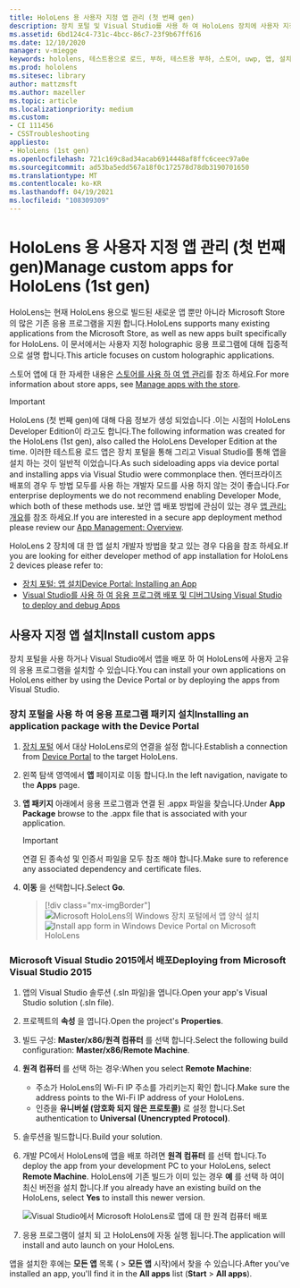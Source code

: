 ```yaml
---
title: HoloLens 용 사용자 지정 앱 관리 (첫 번째 gen)
description: 장치 포털 및 Visual Studio를 사용 하 여 HoloLens 장치에 사용자 지정 holographic apps를 설치, 제거 및 함께 로드 하는 방법을 알아봅니다.
ms.assetid: 6bd124c4-731c-4bcc-86c7-23f9b67ff616
ms.date: 12/10/2020
manager: v-miegge
keywords: hololens, 테스트용으로 로드, 부하, 테스트용 부하, 스토어, uwp, 앱, 설치
ms.prod: hololens
ms.sitesec: library
author: mattzmsft
ms.author: mazeller
ms.topic: article
ms.localizationpriority: medium
ms.custom:
- CI 111456
- CSSTroubleshooting
appliesto:
- HoloLens (1st gen)
ms.openlocfilehash: 721c169c8ad34acab6914448af8ffc6ceec97a0e
ms.sourcegitcommit: ad53ba5edd567a18f0c172578d78db3190701650
ms.translationtype: MT
ms.contentlocale: ko-KR
ms.lasthandoff: 04/19/2021
ms.locfileid: "108309309"
---
```

# <a name="manage-custom-apps-for-hololens-1st-gen"></a><span data-ttu-id="486ed-104">HoloLens 용 사용자 지정 앱 관리 (첫 번째 gen)</span><span class="sxs-lookup"><span data-stu-id="486ed-104">Manage custom apps for HoloLens (1st gen)</span></span>

<span data-ttu-id="486ed-105">HoloLens는 현재 HoloLens 용으로 빌드된 새로운 앱 뿐만 아니라 Microsoft Store의 많은 기존 응용 프로그램을 지원 합니다.</span><span class="sxs-lookup"><span data-stu-id="486ed-105">HoloLens supports many existing applications from the Microsoft Store, as well as new apps built specifically for HoloLens.</span></span> <span data-ttu-id="486ed-106">이 문서에서는 사용자 지정 holographic 응용 프로그램에 대해 집중적으로 설명 합니다.</span><span class="sxs-lookup"><span data-stu-id="486ed-106">This article focuses on custom holographic applications.</span></span>  

<span data-ttu-id="486ed-107">스토어 앱에 대 한 자세한 내용은 [스토어를 사용 하 여 앱 관리](holographic-store-apps.md)를 참조 하세요.</span><span class="sxs-lookup"><span data-stu-id="486ed-107">For more information about store apps, see [Manage apps with the store](holographic-store-apps.md).</span></span>

> [!IMPORTANT]
> <span data-ttu-id="486ed-108">HoloLens (첫 번째 gen)에 대해 다음 정보가 생성 되었습니다 .이는 시점의 HoloLens Developer Edition이 라고도 합니다.</span><span class="sxs-lookup"><span data-stu-id="486ed-108">The following information was created for the HoloLens (1st gen), also called the HoloLens Developer Edition at the time.</span></span> <span data-ttu-id="486ed-109">이러한 테스트용 로드 앱은 장치 포털을 통해 그리고 Visual Studio를 통해 앱을 설치 하는 것이 일반적 이었습니다.</span><span class="sxs-lookup"><span data-stu-id="486ed-109">As such sideloading apps via device portal and installing apps via Visual Studio were commonplace then.</span></span> <span data-ttu-id="486ed-110">엔터프라이즈 배포의 경우 두 방법 모두를 사용 하는 개발자 모드를 사용 하지 않는 것이 좋습니다.</span><span class="sxs-lookup"><span data-stu-id="486ed-110">For enterprise deployments we do not recommend enabling Developer Mode, which both of these methods use.</span></span> <span data-ttu-id="486ed-111">보안 앱 배포 방법에 관심이 있는 경우 [앱 관리: 개요](app-deploy-overview.md)를 참조 하세요.</span><span class="sxs-lookup"><span data-stu-id="486ed-111">If you are interested in a secure app deployment method please review our [App Management: Overview](app-deploy-overview.md).</span></span>
>
> <span data-ttu-id="486ed-112">HoloLens 2 장치에 대 한 앱 설치 개발자 방법을 찾고 있는 경우 다음을 참조 하세요.</span><span class="sxs-lookup"><span data-stu-id="486ed-112">If you are looking for either developer method of app installation for HoloLens 2 devices please refer to:</span></span>
> - [<span data-ttu-id="486ed-113">장치 포털: 앱 설치</span><span class="sxs-lookup"><span data-stu-id="486ed-113">Device Portal: Installing an App</span></span>](https://docs.microsoft.com/windows/mixed-reality/develop/platform-capabilities-and-apis/using-the-windows-device-portal#installing-an-app)
> - [<span data-ttu-id="486ed-114">Visual Studio를 사용 하 여 응용 프로그램 배포 및 디버그</span><span class="sxs-lookup"><span data-stu-id="486ed-114">Using Visual Studio to deploy and debug Apps</span></span>](https://docs.microsoft.com/windows/mixed-reality/develop/platform-capabilities-and-apis/using-visual-studio)

## <a name="install-custom-apps"></a><span data-ttu-id="486ed-115">사용자 지정 앱 설치</span><span class="sxs-lookup"><span data-stu-id="486ed-115">Install custom apps</span></span>

<span data-ttu-id="486ed-116">장치 포털을 사용 하거나 Visual Studio에서 앱을 배포 하 여 HoloLens에 사용자 고유의 응용 프로그램을 설치할 수 있습니다.</span><span class="sxs-lookup"><span data-stu-id="486ed-116">You can install your own applications on HoloLens either by using the Device Portal or by deploying the apps from Visual Studio.</span></span>

### <a name="installing-an-application-package-with-the-device-portal"></a><span data-ttu-id="486ed-117">장치 포털을 사용 하 여 응용 프로그램 패키지 설치</span><span class="sxs-lookup"><span data-stu-id="486ed-117">Installing an application package with the Device Portal</span></span>

1. <span data-ttu-id="486ed-118">[장치 포털](https://docs.microsoft.com/windows/mixed-reality/using-the-windows-device-portal) 에서 대상 HoloLens로의 연결을 설정 합니다.</span><span class="sxs-lookup"><span data-stu-id="486ed-118">Establish a connection from [Device Portal](https://docs.microsoft.com/windows/mixed-reality/using-the-windows-device-portal) to the target HoloLens.</span></span>

1. <span data-ttu-id="486ed-119">왼쪽 탐색 영역에서 **앱** 페이지로 이동 합니다.</span><span class="sxs-lookup"><span data-stu-id="486ed-119">In the left navigation, navigate to the **Apps** page.</span></span>

1. <span data-ttu-id="486ed-120">**앱 패키지** 아래에서 응용 프로그램과 연결 된 .appx 파일을 찾습니다.</span><span class="sxs-lookup"><span data-stu-id="486ed-120">Under **App Package** browse to the .appx file that is associated with your application.</span></span>

   > [!IMPORTANT]
   > <span data-ttu-id="486ed-121">연결 된 종속성 및 인증서 파일을 모두 참조 해야 합니다.</span><span class="sxs-lookup"><span data-stu-id="486ed-121">Make sure to reference any associated dependency and certificate files.</span></span>

1. <span data-ttu-id="486ed-122">**이동** 을 선택합니다.</span><span class="sxs-lookup"><span data-stu-id="486ed-122">Select **Go**.</span></span>

   > [!div class="mx-imgBorder"]
   > <span data-ttu-id="486ed-123">![Microsoft HoloLens의 Windows 장치 포털에서 앱 양식 설치](images/deviceportal-appmanager.jpg)</span><span class="sxs-lookup"><span data-stu-id="486ed-123">![Install app form in Windows Device Portal on Microsoft HoloLens](images/deviceportal-appmanager.jpg)</span></span>

### <a name="deploying-from-microsoft-visual-studio-2015"></a><span data-ttu-id="486ed-124">Microsoft Visual Studio 2015에서 배포</span><span class="sxs-lookup"><span data-stu-id="486ed-124">Deploying from Microsoft Visual Studio 2015</span></span>

1. <span data-ttu-id="486ed-125">앱의 Visual Studio 솔루션 (.sln 파일)을 엽니다.</span><span class="sxs-lookup"><span data-stu-id="486ed-125">Open your app's Visual Studio solution (.sln file).</span></span>

1. <span data-ttu-id="486ed-126">프로젝트의 **속성** 을 엽니다.</span><span class="sxs-lookup"><span data-stu-id="486ed-126">Open the project's **Properties**.</span></span>

1. <span data-ttu-id="486ed-127">빌드 구성: **Master/x86/원격 컴퓨터** 를 선택 합니다.</span><span class="sxs-lookup"><span data-stu-id="486ed-127">Select the following build configuration: **Master/x86/Remote Machine**.</span></span>

1. <span data-ttu-id="486ed-128">**원격 컴퓨터** 를 선택 하는 경우:</span><span class="sxs-lookup"><span data-stu-id="486ed-128">When you select **Remote Machine**:</span></span>
   - <span data-ttu-id="486ed-129">주소가 HoloLens의 Wi-Fi IP 주소를 가리키는지 확인 합니다.</span><span class="sxs-lookup"><span data-stu-id="486ed-129">Make sure the address points to the Wi-Fi IP address of your HoloLens.</span></span>
   - <span data-ttu-id="486ed-130">인증을 **유니버설 (암호화 되지 않은 프로토콜)** 로 설정 합니다.</span><span class="sxs-lookup"><span data-stu-id="486ed-130">Set authentication to **Universal (Unencrypted Protocol)**.</span></span>
   
1. <span data-ttu-id="486ed-131">솔루션을 빌드합니다.</span><span class="sxs-lookup"><span data-stu-id="486ed-131">Build your solution.</span></span>

1. <span data-ttu-id="486ed-132">개발 PC에서 HoloLens에 앱을 배포 하려면 **원격 컴퓨터** 를 선택 합니다.</span><span class="sxs-lookup"><span data-stu-id="486ed-132">To deploy the app from your development PC to your HoloLens, select **Remote Machine**.</span></span> <span data-ttu-id="486ed-133">HoloLens에 기존 빌드가 이미 있는 경우 **예** 를 선택 하 여이 최신 버전을 설치 합니다.</span><span class="sxs-lookup"><span data-stu-id="486ed-133">If you already have an existing build on the HoloLens, select **Yes** to install this newer version.</span></span>  

   ![Visual Studio에서 Microsoft HoloLens로 앱에 대 한 원격 컴퓨터 배포](images/vs2015-remotedeployment.jpg)  
   
1. <span data-ttu-id="486ed-135">응용 프로그램이 설치 되 고 HoloLens에 자동 실행 됩니다.</span><span class="sxs-lookup"><span data-stu-id="486ed-135">The application will install and auto launch on your HoloLens.</span></span>

<span data-ttu-id="486ed-136">앱을 설치한 후에는 **모든 앱** 목록 (  >  **모든 앱** 시작)에서 찾을 수 있습니다.</span><span class="sxs-lookup"><span data-stu-id="486ed-136">After you've installed an app, you'll find it in the **All apps** list (**Start** > **All apps**).</span></span>

